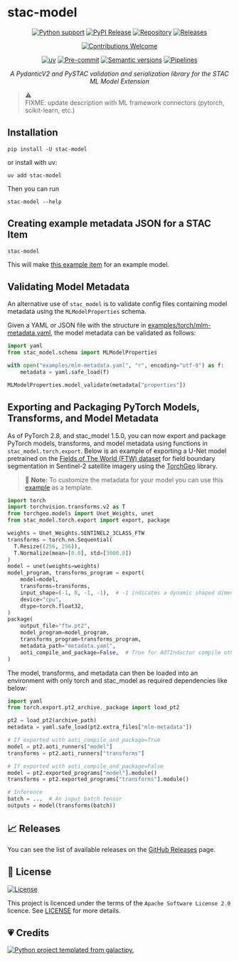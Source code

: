 # stac-model

<!--lint disable no-html -->

<div align="center">

[![Python support][bp1]][bp2]
[![PyPI Release][bp3]][bp2]
[![Repository][bscm1]][bp4]
[![Releases][bscm2]][bp5]

[![Contributions Welcome][bp8]][bp9]

[![uv][bp11]][bp12]
[![Pre-commit][bp15]][bp16]
[![Semantic versions][blic3]][bp5]
[![Pipelines][bscm6]][bscm7]

*A PydanticV2 and PySTAC validation and serialization library for the STAC ML Model Extension*

</div>

> ⚠️ <br>
> FIXME: update description with ML framework connectors (pytorch, scikit-learn, etc.)

## Installation

```shell
pip install -U stac-model
```

or install with uv:

```shell
uv add stac-model
```

Then you can run

```shell
stac-model --help
```

## Creating example metadata JSON for a STAC Item

```shell
stac-model
```

This will make [this example item](./examples/item_basic.json) for an example model.

## Validating Model Metadata

An alternative use of `stac_model` is to validate config files containing model metadata using the `MLModelProperties` schema.

Given a YAML or JSON file with the structure in [examples/torch/mlm-metadata.yaml](./examples/torch/mlm-metadata.yaml), the model metadata can be validated as follows:

```python
import yaml
from stac_model.schema import MLModelProperties

with open("examples/mlm-metadata.yaml", "r", encoding="utf-8") as f:
    metadata = yaml.safe_load(f)

MLModelProperties.model_validate(metadata["properties"])  
```

## Exporting and Packaging PyTorch Models, Transforms, and Model Metadata

As of PyTorch 2.8, and stac_model 1.5.0, you can now export and package PyTorch models, transforms,
and model metadata using functions in `stac_model.torch.export`. Below is an example of exporting a
U-Net model pretrained on the [Fields of The World (FTW) dataset](https://fieldsofthe.world/) for
field boundary segmentation in Sentinel-2 satellite imagery using the [TorchGeo](https://github.com/microsoft/torchgeo) library.

> 📝 **Note:** To customize the metadata for your model you can use this [example](./tests/torch/ftw-metadata.yaml) as a template.

```python
import torch
import torchvision.transforms.v2 as T
from torchgeo.models import Unet_Weights, unet
from stac_model.torch.export import export, package

weights = Unet_Weights.SENTINEL2_3CLASS_FTW
transforms = torch.nn.Sequential(
  T.Resize((256, 256)),
  T.Normalize(mean=[0.0], std=[3000.0])
)
model = unet(weights=weights)
model_program, transforms_program = export(
    model=model,
    transforms=transforms,
    input_shape=(-1, 8, -1, -1),  # -1 indicates a dynamic shaped dimension
    device="cpu",
    dtype=torch.float32,
)
package(
    output_file="ftw.pt2",
    model_program=model_program,
    transforms_program=transforms_program,
    metadata_path="metadata.yaml",
    aoti_compile_and_package=False,  # True for AOTInductor compile otherwise use torch.export
)
```

The model, transforms, and metadata can then be loaded into an environment with only torch and stac_model as required dependencies like below:

```python
import yaml
from torch.export.pt2_archive._package import load_pt2

pt2 = load_pt2(archive_path)
metadata = yaml.safe_load(pt2.extra_files["mlm-metadata"])

# If exported with aoti_compile_and_package=True
model = pt2.aoti_runners["model"]
transforms = pt2.aoti_runners["transforms"]

# If exported with aoti_compile_and_package=False
model = pt2.exported_programs["model"].module()
transforms = pt2.exported_programs["transforms"].module()

# Inference
batch = ...  # An input batch tensor
outputs = model(transforms(batch))
```

## 📈 Releases

You can see the list of available releases on the [GitHub Releases][github-releases] page.

## 📄 License

[![License][blic1]][blic2]

This project is licenced under the terms of the `Apache Software License 2.0` licence.
See [LICENSE][blic2] for more details.

## 💗 Credits

[![Python project templated from galactipy.][bp6]][bp7]

<!-- Anchors -->

[bp1]: https://img.shields.io/pypi/pyversions/stac-model?style=for-the-badge

[bp2]: https://pypi.org/project/stac-model/

[bp3]: https://img.shields.io/pypi/v/stac-model?style=for-the-badge&logo=pypi&color=3775a9

[bp4]: https://github.com/stac-extensions/mlm

[bp5]: https://github.com/stac-extensions/mlm/releases

[bp6]: https://img.shields.io/badge/made%20with-galactipy%20%F0%9F%8C%8C-179287?style=for-the-badge&labelColor=193A3E

[bp7]: https://kutt.it/7fYqQl

[bp8]: https://img.shields.io/static/v1.svg?label=Contributions&message=Welcome&color=0059b3&style=for-the-badge

[bp9]: https://github.com/stac-extensions/mlm/blob/main/CONTRIBUTING.md

[bp11]: https://img.shields.io/endpoint?url=https://raw.githubusercontent.com/astral-sh/uv/main/assets/badge/v0.json&style=for-the-badge

[bp12]: https://docs.astral.sh/uv/

[bp15]: https://img.shields.io/badge/pre--commit-enabled-brightgreen?logo=pre-commit&logoColor=white&style=for-the-badge

[bp16]: https://github.com/stac-extensions/mlm/blob/main/.pre-commit-config.yaml

[blic1]: https://img.shields.io/github/license/stac-extensions/mlm?style=for-the-badge

[blic2]: https://github.com/stac-extensions/mlm/blob/main/LICENSE

[blic3]: https://img.shields.io/badge/%F0%9F%93%A6-semantic%20versions-4053D6?style=for-the-badge

[github-releases]: https://github.com/stac-extensions/mlm/releases

[bscm1]: https://img.shields.io/badge/GitHub-100000?style=for-the-badge&logo=github&logoColor=white

[bscm2]: https://img.shields.io/github/v/release/stac-extensions/mlm?filter=stac-model-v*&style=for-the-badge&logo=semantic-release&color=347d39

[bscm6]: https://img.shields.io/github/actions/workflow/status/stac-extensions/mlm/publish.yaml?style=for-the-badge&logo=github

[bscm7]: https://github.com/stac-extensions/mlm/blob/main/.github/workflows/publish.yaml

[hub1]: https://docs.github.com/en/code-security/dependabot/dependabot-version-updates/configuring-dependabot-version-updates#enabling-dependabot-version-updates

[hub2]: https://github.com/marketplace/actions/close-stale-issues

[hub6]: https://docs.github.com/en/code-security/dependabot

[hub8]: https://github.com/stac-extensions/mlm/blob/main/.github/release-drafter.yml

[hub9]: https://github.com/stac-extensions/mlm/blob/main/.github/.stale.yml
